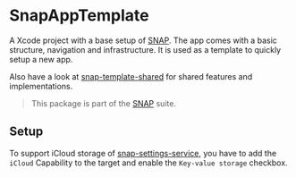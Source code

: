 # SnapAppTemplate

A Xcode project with a base setup of [SNAP](https://github.com/simonnickel/snap-abstract). The app comes with a basic structure, navigation and infrastructure. It is used as a template to quickly setup a new app.

Also have a look at [snap-template-shared](https://github.com/simonnickel/snap-template-shared) for shared features and implementations.


> This package is part of the [SNAP](https://github.com/simonnickel/snap-abstract) suite.


## Setup

To support iCloud storage of [snap-settings-service](https://github.com/simonnickel/snap-template-shared), you have to add the `iCloud` Capability to the target and enable the `Key-value storage` checkbox.
